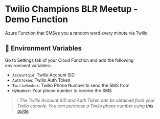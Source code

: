 # Twilio Champions BLR Meetup - Demo Function

Azure Function that SMSes you a random word every minute via Twilio

## 📝 Environment Variables

Go to Settings tab of your Cloud Function and add the following environment variables:

- `AccountSid`: Twilio Account SID
- `AuthToken`: Twilio Auth Token
- `TwilioNumber`: Twilio Phone Number to send the SMS from
- `MyNumber`: Your phone number to receive the SMS

> ℹ️ _The Twilio Account SID and Auth Token can be obtained from your Twilio console. You can purchase a Twilio phone number using [this guide](https://support.twilio.com/hc/en-us/articles/223135247-How-to-Search-for-and-Buy-a-Twilio-Phone-Number-from-Console)._
